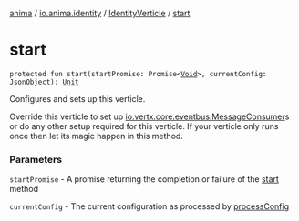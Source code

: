 [anima](../../index.md) / [io.anima.identity](../index.md) / [IdentityVerticle](index.md) / [start](./start.md)

# start

`protected fun start(startPromise: Promise<`[`Void`](https://docs.oracle.com/javase/6/docs/api/java/lang/Void.html)`>, currentConfig: JsonObject): `[`Unit`](https://kotlinlang.org/api/latest/jvm/stdlib/kotlin/-unit/index.html)

Configures and sets up this verticle.

Override this verticle to set up [io.vertx.core.eventbus.MessageConsumer](#)s or do any
other setup required for this verticle. If your verticle only runs once then let
its magic happen in this method.

### Parameters

`startPromise` - A promise returning the completion or failure of the [start](../../io.anima/-anima-verticle/start.md) method

`currentConfig` - The current configuration as processed by [processConfig](../../io.anima/-anima-verticle/process-config.md)